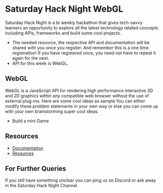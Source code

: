 # Saturday Hack Night WebGL

Saturday Hack Night is a bi weekly hackathon that gives tech-savvy learners an oppurtunity to explore all the latest technology related concepts including APIs, frameworks and build some cool projects.
* The needed resource, the respective API and documentation will be shared with you once you register. And remember this is a one time registration! If you have registered once, you need not have to repeat it again for the next.
* API for this week is WebGL.

## WebGL 

WebGL is a JavaScript API for rendering high performance interactive 3D and 2D graphics within any compatible web browser without the use of external plug-ins.
Here are some cool ideas as sample.You can either modify these problem statements in your own way or else you can come up with your own brainstorming super cool ideas.
- Build a mini Game

## Resources

- [Documentation](https://developer.mozilla.org/en-US/docs/Web/API/WebGL_API)
- [Resources](https://developer.mozilla.org/en-US/docs/Web/API/WebGL_API#resources)
## For Further Queries

If you still have something unclear you can ping us on Discord or ask away in the Saturday Hack Night Channel.
